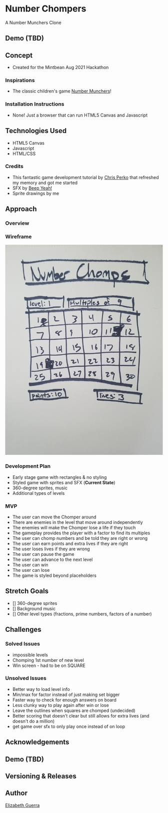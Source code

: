 # Number Chompers
A Number Munchers Clone

## Demo (TBD)

## Concept
- Created for the Mintbean Aug 2021 Hackathon

### Inspirations
- The classic children's game [Number Munchers](https://en.wikipedia.org/wiki/Number_Munchers)!

### Installation Instructions
- None! Just a browser that can run HTML5 Canvas and Javascript

## Technologies Used
- HTML5 Canvas
- Javascript
- HTML/CSS

### Credits
- This fantastic game development tutorial by [Chris Perko](https://youtu.be/3EMxBkqC4z0) that refreshed my memory and got me started
- SFX by [Beep Yeah!](https://beepyeah.itch.io/8-bit-sfx-pack)
- Sprite drawings by me

## Approach

### Overview

### Wireframe
<img src="./assets/wireframe.jpg">

### Development Plan
- Early stage game with rectangles & no styling
- Styled game with sprites and SFX (**Current State**)
- 360-degree sprites, music
- Additional types of levels

### MVP
- The user can move the Chomper around
- There are enemies in the level that move around independently 
- The enemies will make the Chomper lose a life if they touch
- The gameplay provides the player with a factor to find its multiples
- The user can chomp numbers and be told they are right or wrong
- The user can earn points and extra lives if they are right
- The user loses lives if they are wrong
- The user can pause the game
- The user can advance to the next level
- The user can win
- The user can lose
- The game is styled beyond placeholders

## Stretch Goals
- [] 360-degree sprites
- [] Background music
- [] Other level types (fractions, prime numbers, factors of a number)

## Challenges
### Solved Issues
- impossible levels
- Chomping 1st number of new level
- Win screen - had to be on SQUARE

### Unsolved Issues
- Better way to load level info
- Min/max for factor instead of just making set bigger
- Faster way to check for enough answers on board
- Less clunky way to play again after win or lose
- Leave the outlines when squares are chomped (undecided)
- Better scoring that doesn't clear but still allows for extra lives (and doesn't do a million)
- get game over sfx to only play once instead of on loop

## Acknowledgements

## Demo (TBD)

## Versioning & Releases

## Author
[Elizabeth Guerra](https://elizabeth-guerra.com)